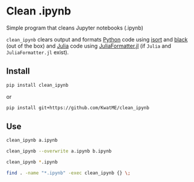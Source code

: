 # Clean .ipynb

Simple program that cleans Jupyter notebooks (.ipynb)

`clean_ipynb` clears output and formats [Python](https://www.python.org) code using [isort](https://github.com/timothycrosley/isort) and [black](https://github.com/ambv/black) (out of the box) and [Julia](https://julialang.org) code using [JuliaFormatter.jl](https://github.com/domluna/JuliaFormatter.jl) (if `Julia` and `JuliaFormatter.jl` exist).

## Install

``` bash
pip install clean_ipynb
```

or

``` bash
pip install git+https://github.com/KwatME/clean_ipynb
```

## Use

``` bash
clean_ipynb a.ipynb
```

``` bash
clean_ipynb --overwrite a.ipynb b.ipynb
```

``` bash
clean_ipynb *.ipynb
```

``` bash
find . -name "*.ipynb" -exec clean_ipynb {} \;
```

